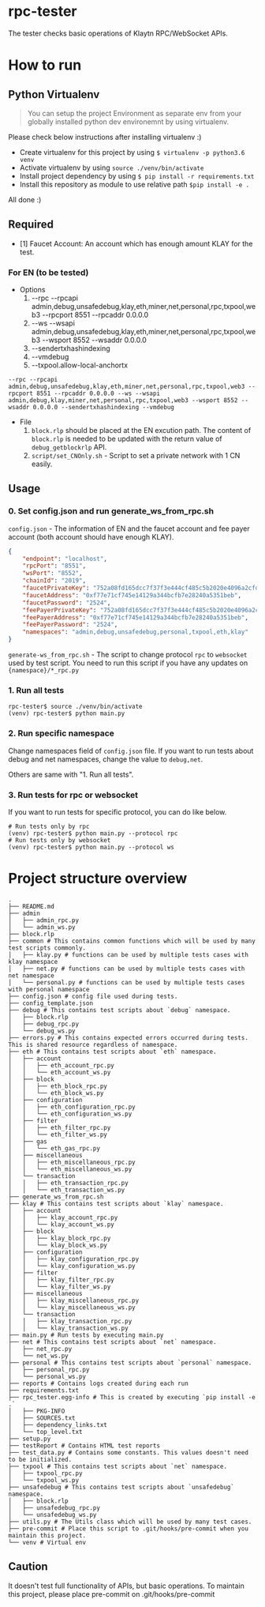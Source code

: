 # rpc-tester

The tester checks basic operations of Klaytn RPC/WebSocket APIs.

# How to run
## Python Virtualenv
> You can setup the project Environment as separate env from your globally installed python dev environemnt by using virtualenv.

Please check below instructions after installing virtualenv :)
- Create virtualenv for this project by using `$ virtualenv -p python3.6 venv`
- Activate virtualenv by using `source ./venv/bin/activate`
- Install project dependency by using `$ pip install -r requirements.txt`
- Install this repository as module to use relative path `$pip install -e .`

All done :)

## Required
- [1] Faucet Account: An account which has enough amount KLAY for the test.
### For EN (to be tested)
- Options 
  1. --rpc --rpcapi admin,debug,unsafedebug,klay,eth,miner,net,personal,rpc,txpool,web3 --rpcport 8551 --rpcaddr 0.0.0.0
  2. --ws --wsapi admin,debug,unsafedebug,klay,eth,miner,net,personal,rpc,txpool,web3 --wsport 8552 --wsaddr 0.0.0.0
  3. --sendertxhashindexing
  4. --vmdebug
  5. --txpool.allow-local-anchortx

```shell
--rpc --rpcapi admin,debug,unsafedebug,klay,eth,miner,net,personal,rpc,txpool,web3 --rpcport 8551 --rpcaddr 0.0.0.0 --ws --wsapi admin,debug,klay,miner,net,personal,rpc,txpool,web3 --wsport 8552 --wsaddr 0.0.0.0 --sendertxhashindexing --vmdebug
```

- File 
  1. `block.rlp` should be placed at the EN excution path. The content of `block.rlp` is needed to be updated with the return value of `
  debug_getblockrlp` API.
  2. `script/set_CNOnly.sh` - Script to set a private network with 1 CN easily.   

## Usage
### 0. Set config.json and run generate_ws_from_rpc.sh
`config.json` - The information of EN and the faucet account and fee payer account (both account should have enough KLAY).
```json
{
    "endpoint": "localhost",
    "rpcPort": "8551",
    "wsPort": "8552",
    "chainId": "2019",
    "faucetPrivateKey": "752a08fd165dcc7f37f3e444cf485c5b2020e4096a2cfd02f823a8b8280baaab",
    "faucetAddress": "0xf77e71cf745e14129a344bcfb7e28240a5351beb",
    "faucetPassword": "2524",
    "feePayerPrivateKey": "752a08fd165dcc7f37f3e444cf485c5b2020e4096a2cfd02f823a8b8280baaab",
    "feePayerAddress": "0xf77e71cf745e14129a344bcfb7e28240a5351beb",
    "feePayerPassword": "2524",
    "namespaces": "admin,debug,unsafedebug,personal,txpool,eth,klay"
}
```

`generate-ws_from_rpc.sh` - The script to change protocol `rpc` to `websocket` used by test script. You need to run this script if you have any updates on `{namespace}/*_rpc.py`
 

### 1. Run all tests
```shell
rpc-tester$ source ./venv/bin/activate
(venv) rpc-tester$ python main.py 
```

### 2. Run specific namespace
Change namespaces field of `config.json` file. If you want to run tests about debug and net namespaces, change the value to `debug,net`.

Others are same with "1. Run all tests".

### 3. Run tests for rpc or websocket
If you want to run tests for specific protocol, you can do like below.
```shell
# Run tests only by rpc
(venv) rpc-tester$ python main.py --protocol rpc
# Run tests only by websocket
(venv) rpc-tester$ python main.py --protocol ws
```

# Project structure overview

```shell
.
├── README.md
├── admin
│   ├── admin_rpc.py
│   └── admin_ws.py
├── block.rlp
├── common # This contains common functions which will be used by many test scripts commonly.
│   ├── klay.py # functions can be used by multiple tests cases with klay namespace
│   ├── net.py # functions can be used by multiple tests cases with net namespace
│   └── personal.py # functions can be used by multiple tests cases with personal namespace
├── config.json # config file used during tests.
├── config_template.json
├── debug # This contains test scripts about `debug` namespace.
│   ├── block.rlp
│   ├── debug_rpc.py
│   └── debug_ws.py
├── errors.py # This contains expected errors occurred during tests. This is shared resource regardless of namespace.
├── eth # This contains test scripts about `eth` namespace.
│   ├── account
│   │   ├── eth_account_rpc.py
│   │   └── eth_account_ws.py
│   ├── block
│   │   ├── eth_block_rpc.py
│   │   └── eth_block_ws.py
│   ├── configuration
│   │   ├── eth_configuration_rpc.py
│   │   └── eth_configuration_ws.py
│   ├── filter
│   │   ├── eth_filter_rpc.py
│   │   └── eth_filter_ws.py
│   ├── gas
│   │   └── eth_gas_rpc.py
│   ├── miscellaneous
│   │   ├── eth_miscellaneous_rpc.py
│   │   └── eth_miscellaneous_ws.py
│   └── transaction
│   │   ├── eth_transaction_rpc.py
│   │   └── eth_transaction_ws.py
├── generate_ws_from_rpc.sh
├── klay # This contains test scripts about `klay` namespace.
│   ├── account
│   │   ├── klay_account_rpc.py
│   │   └── klay_account_ws.py
│   ├── block
│   │   ├── klay_block_rpc.py
│   │   └── klay_block_ws.py
│   ├── configuration
│   │   ├── klay_configuration_rpc.py
│   │   └── klay_configuration_ws.py
│   ├── filter
│   │   ├── klay_filter_rpc.py
│   │   └── klay_filter_ws.py
│   ├── miscellaneous
│   │   ├── klay_miscellaneous_rpc.py
│   │   └── klay_miscellaneous_ws.py
│   └── transaction
│   │   ├── klay_transaction_rpc.py
│   │   └── klay_transaction_ws.py
├── main.py # Run tests by executing main.py
├── net # This contains test scripts about `net` namespace.
│   ├── net_rpc.py
│   └── net_ws.py
├── personal # This contains test scripts about `personal` namespace.
│   ├── personal_rpc.py
│   └── personal_ws.py
├── reports # Contains logs created during each run
├── requirements.txt
├── rpc_tester.egg-info # This is created by executing `pip install -e .`
│   ├── PKG-INFO
│   ├── SOURCES.txt
│   ├── dependency_links.txt
│   └── top_level.txt
├── setup.py 
├── testReport # Contains HTML test reports
├── test_data.py # Contains some constants. This values doesn't need to be initialized.
├── txpool # This contains test scripts about `net` namespace.
│   ├── txpool_rpc.py
│   └── txpool_ws.py
├── unsafedebug # This contains test scripts about `unsafedebug` namespace.
│   ├── block.rlp
│   ├── unsafedebug_rpc.py
│   └── unsafedebug_ws.py
├── utils.py # The Utils class which will be used by many test cases.
├── pre-commit # Place this script to .git/hooks/pre-commit when you maintain this project.
└── venv # Virtual env
```

## Caution

It doesn't test full functionality of APIs, but basic operations.
To maintain this project, please place pre-commit on .git/hooks/pre-commit
